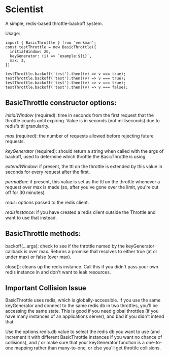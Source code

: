 # Scientist
A simple, redis-based throttle-backoff system.

Usage:

```
import { BasicThrottle } from 'venkman';
const testThrottle = new BasicThrottle({
  initialWindow: 20,
  keyGenerator: (i) => `example:${i}`,
  max: 3,
})

testThrottle.backoff('test').then((v) => v === true);
testThrottle.backoff('test').then((v) => v === true);
testThrottle.backoff('test').then((v) => v === true);
testThrottle.backoff('test').then((v) => v === false);
```

## BasicThrottle constructor options:

*initialWindow* (required): time in seconds from the first request that the throttle counts until expiring. Value is in seconds (not milliseconds) due to redis's ttl granularity.

*max* (required): the number of requests allowed before rejecting future requests.

*keyGenerator* (required): should return a string when called with the args of backoff, used to determine which throttle the BasicThrottle is using.

*extendWindow*: if present, the ttl on the throttle is extended by this value in seconds for every request after the first.

*permaBan*: if present, this value is set as the ttl on the throttle whenever a request over max is made (so, after you've gone over the limit, you're cut off for 30 minutes)

*redis*: options passed to the redis client.

*redisInstance*: if you have created a redis client outside the Throttle and want to use that instead.

## BasicThrottle methods:

backoff(...args): check to see if the throttle named by the keyGenerator callback is over max. Returns a promise that resolves to either true (at or under max) or false (over max).

close(): cleans up the redis instance. Call this if you didn't pass your own redis instance in and don't want to leak resources.

## Important Collision Issue

BasicThrottle uses redis, which is globally-accessible. If you use the same keyGenerator and connect to the same redis db in two throttles, you'll be accessing the same state. This is good if you need global throttles (if you have many instances of an applications server), and bad if you didn't intend that.

Use the options.redis.db value to select the redis db you want to use (and increment it with different BasicThrottle instances if you want no chance of collisions), and / or make sure that your keyGenerator function is a one-to-one mapping rather than many-to-one, or else you'll get throttle collisions.
